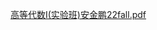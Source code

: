 [高等代数I(实验班)安金鹏22fall.pdf](https://ghproxy.wjsphy.top/https://raw.githubusercontent.com/StephenQSstarThomas/Lecture-Notes/main/高等代数/高等代数I(实验班)安金鹏22fall.pdf)
